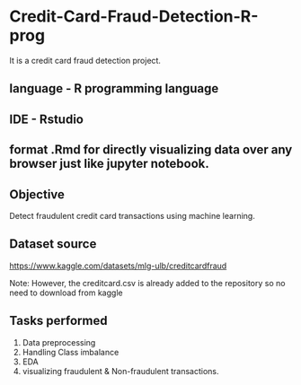 # Credit-Card-Fraud-Detection-R-prog
It is a credit card fraud detection project. 

## language - R programming language
## IDE - Rstudio
## format .Rmd for directly visualizing data over any browser just like jupyter notebook.

## Objective
Detect fraudulent credit card transactions using machine learning.

## Dataset source

https://www.kaggle.com/datasets/mlg-ulb/creditcardfraud

Note: However, the creditcard.csv is already added to the repository so no need to download from kaggle

## Tasks performed

1. Data preprocessing
2. Handling Class imbalance
3. EDA
4. visualizing fraudulent & Non-fraudulent transactions.
